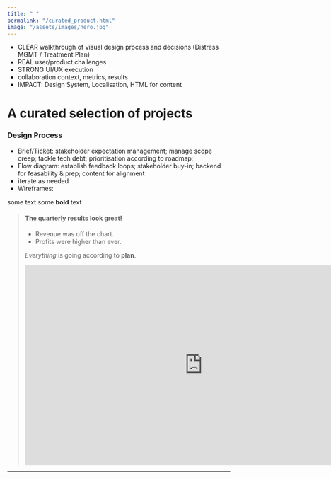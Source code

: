 ```yaml
---
title: " "
permalink: "/curated_product.html"
image: "/assets/images/hero.jpg"
---
```


* CLEAR walkthrough of visual design process and decisions (Distress MGMT / Treatment Plan)
* REAL user/product challenges
* STRONG UI/UX execution
* collaboration context, metrics, results
* IMPACT: Design System, Localisation, HTML for content 



# A curated selection of projects

### Design Process

* Brief/Ticket: stakeholder expectation management; manage scope creep; tackle tech debt; prioritisation according to roadmap;
* Flow diagram: establish feedback loops; stakeholder buy-in; backend for feasability & prep; content for alignment
* iterate as needed
* Wireframes: 




some text some **bold** text

> #### The quarterly results look great!
>
> - Revenue was off the chart.
> - Profits were higher than ever.
>
>  *Everything* is going according to **plan**.
> <br>
> <iframe style="border: 1px solid rgba(0, 0, 0, 0.1);" width="800" height="450" src="https://embed.figma.com/design/1SwD7u5Mi3GX01KsSlSvRF/____Curated?node-id=10-6593&embed-host=share" allowfullscreen></iframe>

---